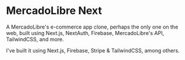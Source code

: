 # MercadoLibre Next

A MercadoLibre's e-commerce app clone, perhaps the only one on the web, built using Next.js, NextAuth, Firebase, MercadoLibre's API, TailwindCSS, and more.



I've built it using Next.js, Firebase, Stripe & TailwindCSS, among others.
